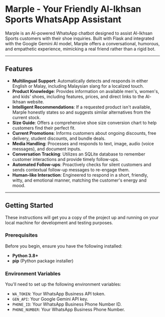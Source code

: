 # Marple - Your Friendly Al-Ikhsan Sports WhatsApp Assistant

Marple is an AI-powered WhatsApp chatbot designed to assist Al-Ikhsan Sports customers with their shoe inquiries. Built with Flask and integrated with the Google Gemini AI model, Marple offers a conversational, humorous, and empathetic experience, mimicking a real friend rather than a rigid bot.

---

## Features

* **Multilingual Support**: Automatically detects and responds in either English or Malay, including Malaysian slang for a localized touch.
* **Product Knowledge**: Provides information on available men's, women's, and kids' shoes, including features, prices, and direct links to the Al-Ikhsan website.
* **Intelligent Recommendations**: If a requested product isn't available, Marple honestly states so and suggests similar alternatives from the current stock.
* **Size Guide**: Offers a comprehensive shoe size conversion chart to help customers find their perfect fit.
* **Current Promotions**: Informs customers about ongoing discounts, free delivery, student discounts, and bundle deals.
* **Media Handling**: Processes and responds to text, image, audio (voice messages), and document inputs.
* **Conversation Tracking**: Utilizes an SQLite database to remember customer interactions and provide timely follow-ups.
* **Automated Follow-ups**: Proactively checks for silent customers and sends contextual follow-up messages to re-engage them.
* **Human-like Interaction**: Engineered to respond in a short, friendly, witty, and emotional manner, matching the customer's energy and mood.

---

## Getting Started

These instructions will get you a copy of the project up and running on your local machine for development and testing purposes.

### Prerequisites

Before you begin, ensure you have the following installed:

* **Python 3.8+**
* **pip** (Python package installer)

### Environment Variables

You'll need to set up the following environment variables:

* `WA_TOKEN`: Your WhatsApp Business API token.
* `GEN_API`: Your Google Gemini API key.
* `PHONE_ID`: Your WhatsApp Business Phone Number ID.
* `PHONE_NUMBER`: Your WhatsApp Business Phone Number.
